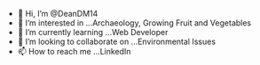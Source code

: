 - 👋 Hi, I’m @DeanDM14
- 👀 I’m interested in ...Archaeology, Growing Fruit and Vegetables
- 🌱 I’m currently learning ...Web Developer
- 💞️ I’m looking to collaborate on ...Environmental Issues
- 📫 How to reach me ...LinkedIn

<!---
DeanDM14/DeanDM14 is a ✨ special ✨ repository because its `README.md` (this file) appears on your GitHub profile.
You can click the Preview link to take a look at your changes.
--->
